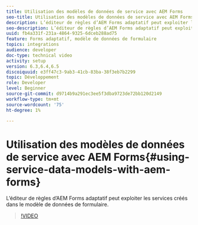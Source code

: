 ```yaml
---
title: Utilisation des modèles de données de service avec AEM Forms
seo-title: Utilisation des modèles de données de service avec AEM Forms
description: L’éditeur de règles d’AEM Forms adaptatif peut exploiter les services créés dans le modèle de données de formulaire.
seo-description: L’éditeur de règles d’AEM Forms adaptatif peut exploiter les services créés dans le modèle de données de formulaire.
uuid: fb4a331f-231a-4864-9325-6dceb288ad75
feature: Forms adaptatif, modèle de données de formulaire
topics: integrations
audience: developer
doc-type: technical video
activity: setup
version: 6.3,6.4,6.5
discoiquuid: e3ff47c3-9ab3-41cb-83ba-38f3eb7b2299
topic: Développement
role: Developer
level: Beginner
source-git-commit: d9714b9a291ec3ee5f3dba9723de72bb120d2149
workflow-type: tm+mt
source-wordcount: '75'
ht-degree: 1%

---
```



# Utilisation des modèles de données de service avec AEM Forms{#using-service-data-models-with-aem-forms}

L’éditeur de règles d’AEM Forms adaptatif peut exploiter les services créés dans le modèle de données de formulaire.

>[!VIDEO](https://video.tv.adobe.com/v/17739/?quality=9&learn=on)

